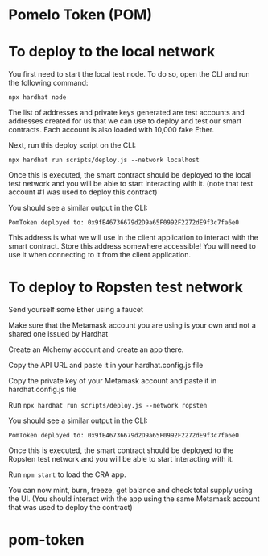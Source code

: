 # Pomelo Token (POM)

# To deploy to the local network

You first need to start the local test node. To do so, open the CLI and run the following command:

`npx hardhat node`

The list of addresses and private keys generated are test accounts and addresses created for us that we can use to deploy and test our smart contracts. Each account is also loaded with 10,000 fake Ether.

Next, run this deploy script on the CLI:

`npx hardhat run scripts/deploy.js --network localhost`

Once this is executed, the smart contract should be deployed to the local test network and you will be able to start interacting with it. (note that test account #1 was used to deploy this contract)

You should see a similar output in the CLI:

`PomToken deployed to: 0x9fE46736679d2D9a65F0992F2272dE9f3c7fa6e0`

This address is what we will use in the client application to interact with the smart contract. Store this address somewhere accessible! You will need to use it when connecting to it from the client application.

# To deploy to Ropsten test network

Send yourself some Ether using a faucet

Make sure that the Metamask account you are using is your own and not a shared one issued by Hardhat

Create an Alchemy account and create an app there.

Copy the API URL and paste it in your hardhat.config.js file

Copy the private key of your Metamask account and paste it in hardhat.config.js file

Run `npx hardhat run scripts/deploy.js --network ropsten`

You should see a similar output in the CLI:

`PomToken deployed to: 0x9fE46736679d2D9a65F0992F2272dE9f3c7fa6e0`

Once this is executed, the smart contract should be deployed to the Ropsten test network and you will be able to start interacting with it.

Run `npm start` to load the CRA app.

You can now mint, burn, freeze, get balance and check total supply using the UI. (You should interact with the app using the same Metamask account that was used to deploy the contract)
# pom-token
